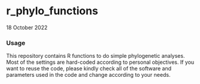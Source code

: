 # r_phylo_functions
18 October 2022

### Usage
This repository contains R functions to do simple phylogenetic analyses. Most of the settings are hard-coded according to personal objectives. If you want to reuse the code, please kindly check all of the software and parameters used in the code and change according to your needs.
